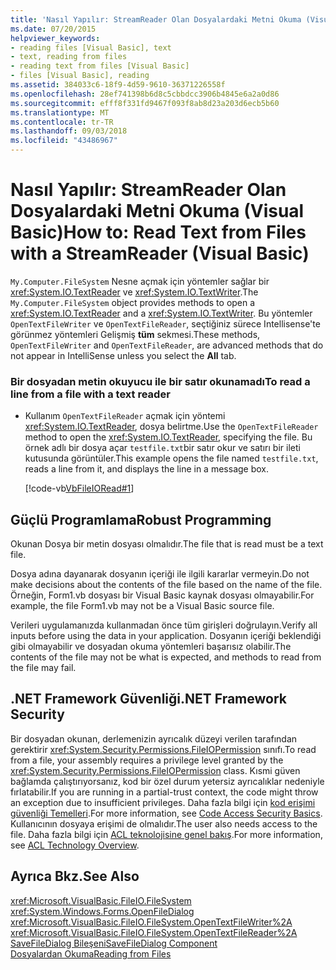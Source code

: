 ```yaml
---
title: 'Nasıl Yapılır: StreamReader Olan Dosyalardaki Metni Okuma (Visual Basic)'
ms.date: 07/20/2015
helpviewer_keywords:
- reading files [Visual Basic], text
- text, reading from files
- reading text from files [Visual Basic]
- files [Visual Basic], reading
ms.assetid: 384033c6-18f9-4d59-9610-36371226558f
ms.openlocfilehash: 28ef741398b6d8c5cbbdcc3906b4845e6a2a0d86
ms.sourcegitcommit: efff8f331fd9467f093f8ab8d23a203d6ecb5b60
ms.translationtype: MT
ms.contentlocale: tr-TR
ms.lasthandoff: 09/03/2018
ms.locfileid: "43486967"
---
```

# <a name="how-to-read-text-from-files-with-a-streamreader-visual-basic"></a><span data-ttu-id="dc4dc-102">Nasıl Yapılır: StreamReader Olan Dosyalardaki Metni Okuma (Visual Basic)</span><span class="sxs-lookup"><span data-stu-id="dc4dc-102">How to: Read Text from Files with a StreamReader (Visual Basic)</span></span>
<span data-ttu-id="dc4dc-103">`My.Computer.FileSystem` Nesne açmak için yöntemler sağlar bir <xref:System.IO.TextReader> ve <xref:System.IO.TextWriter>.</span><span class="sxs-lookup"><span data-stu-id="dc4dc-103">The `My.Computer.FileSystem` object provides methods to open a <xref:System.IO.TextReader> and a <xref:System.IO.TextWriter>.</span></span> <span data-ttu-id="dc4dc-104">Bu yöntemler `OpenTextFileWriter` ve `OpenTextFileReader`, seçtiğiniz sürece Intellisense'te görünmez yöntemleri Gelişmiş **tüm** sekmesi.</span><span class="sxs-lookup"><span data-stu-id="dc4dc-104">These methods, `OpenTextFileWriter` and `OpenTextFileReader`, are advanced methods that do not appear in IntelliSense unless you select the **All** tab.</span></span>  
  
### <a name="to-read-a-line-from-a-file-with-a-text-reader"></a><span data-ttu-id="dc4dc-105">Bir dosyadan metin okuyucu ile bir satır okunamadı</span><span class="sxs-lookup"><span data-stu-id="dc4dc-105">To read a line from a file with a text reader</span></span>  
  
-   <span data-ttu-id="dc4dc-106">Kullanım `OpenTextFileReader` açmak için yöntemi <xref:System.IO.TextReader>, dosya belirtme.</span><span class="sxs-lookup"><span data-stu-id="dc4dc-106">Use the `OpenTextFileReader` method to open the <xref:System.IO.TextReader>, specifying the file.</span></span> <span data-ttu-id="dc4dc-107">Bu örnek adlı bir dosya açar `testfile.txt`bir satır okur ve satırı bir ileti kutusunda görüntüler.</span><span class="sxs-lookup"><span data-stu-id="dc4dc-107">This example opens the file named `testfile.txt`, reads a line from it, and displays the line in a message box.</span></span>  
  
     [!code-vb[VbFileIORead#1](../../../../visual-basic/developing-apps/programming/drives-directories-files/codesnippet/VisualBasic/how-to-read-text-from-files-with-a-streamreader_1.vb)]  
  
## <a name="robust-programming"></a><span data-ttu-id="dc4dc-108">Güçlü Programlama</span><span class="sxs-lookup"><span data-stu-id="dc4dc-108">Robust Programming</span></span>  
 <span data-ttu-id="dc4dc-109">Okunan Dosya bir metin dosyası olmalıdır.</span><span class="sxs-lookup"><span data-stu-id="dc4dc-109">The file that is read must be a text file.</span></span>  
  
 <span data-ttu-id="dc4dc-110">Dosya adına dayanarak dosyanın içeriği ile ilgili kararlar vermeyin.</span><span class="sxs-lookup"><span data-stu-id="dc4dc-110">Do not make decisions about the contents of the file based on the name of the file.</span></span> <span data-ttu-id="dc4dc-111">Örneğin, Form1.vb dosyası bir Visual Basic kaynak dosyası olmayabilir.</span><span class="sxs-lookup"><span data-stu-id="dc4dc-111">For example, the file Form1.vb may not be a Visual Basic source file.</span></span>  
  
 <span data-ttu-id="dc4dc-112">Verileri uygulamanızda kullanmadan önce tüm girişleri doğrulayın.</span><span class="sxs-lookup"><span data-stu-id="dc4dc-112">Verify all inputs before using the data in your application.</span></span> <span data-ttu-id="dc4dc-113">Dosyanın içeriği beklendiği gibi olmayabilir ve dosyadan okuma yöntemleri başarısız olabilir.</span><span class="sxs-lookup"><span data-stu-id="dc4dc-113">The contents of the file may not be what is expected, and methods to read from the file may fail.</span></span>  
  
## <a name="net-framework-security"></a><span data-ttu-id="dc4dc-114">.NET Framework Güvenliği</span><span class="sxs-lookup"><span data-stu-id="dc4dc-114">.NET Framework Security</span></span>  
 <span data-ttu-id="dc4dc-115">Bir dosyadan okunan, derlemenizin ayrıcalık düzeyi verilen tarafından gerektirir <xref:System.Security.Permissions.FileIOPermission> sınıfı.</span><span class="sxs-lookup"><span data-stu-id="dc4dc-115">To read from a file, your assembly requires a privilege level granted by the <xref:System.Security.Permissions.FileIOPermission> class.</span></span> <span data-ttu-id="dc4dc-116">Kısmi güven bağlamda çalıştırıyorsanız, kod bir özel durum yetersiz ayrıcalıklar nedeniyle fırlatabilir.</span><span class="sxs-lookup"><span data-stu-id="dc4dc-116">If you are running in a partial-trust context, the code might throw an exception due to insufficient privileges.</span></span> <span data-ttu-id="dc4dc-117">Daha fazla bilgi için [kod erişimi güvenliği Temelleri](../../../../framework/misc/code-access-security-basics.md).</span><span class="sxs-lookup"><span data-stu-id="dc4dc-117">For more information, see [Code Access Security Basics](../../../../framework/misc/code-access-security-basics.md).</span></span> <span data-ttu-id="dc4dc-118">Kullanıcının dosyaya erişimi de olmalıdır.</span><span class="sxs-lookup"><span data-stu-id="dc4dc-118">The user also needs access to the file.</span></span> <span data-ttu-id="dc4dc-119">Daha fazla bilgi için [ACL teknolojisine genel bakış](https://msdn.microsoft.com/library/06fbf66d-6f02-4378-b863-b2f12e349045).</span><span class="sxs-lookup"><span data-stu-id="dc4dc-119">For more information, see [ACL Technology Overview](https://msdn.microsoft.com/library/06fbf66d-6f02-4378-b863-b2f12e349045).</span></span>  
  
## <a name="see-also"></a><span data-ttu-id="dc4dc-120">Ayrıca Bkz.</span><span class="sxs-lookup"><span data-stu-id="dc4dc-120">See Also</span></span>  
 <xref:Microsoft.VisualBasic.FileIO.FileSystem>  
 <xref:System.Windows.Forms.OpenFileDialog>  
 <xref:Microsoft.VisualBasic.FileIO.FileSystem.OpenTextFileWriter%2A>  
 <xref:Microsoft.VisualBasic.FileIO.FileSystem.OpenTextFileReader%2A>  
 [<span data-ttu-id="dc4dc-121">SaveFileDialog Bileşeni</span><span class="sxs-lookup"><span data-stu-id="dc4dc-121">SaveFileDialog Component</span></span>](../../../../framework/winforms/controls/savefiledialog-component-windows-forms.md)  
 [<span data-ttu-id="dc4dc-122">Dosyalardan Okuma</span><span class="sxs-lookup"><span data-stu-id="dc4dc-122">Reading from Files</span></span>](../../../../visual-basic/developing-apps/programming/drives-directories-files/reading-from-files.md)

